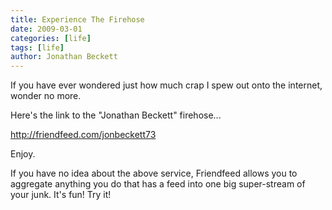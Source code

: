 ```yaml
---
title: Experience The Firehose
date: 2009-03-01
categories: [life]
tags: [life]
author: Jonathan Beckett
---
```


If you have ever wondered just how much crap I spew out onto the internet, wonder no more.

Here's the link to the "Jonathan Beckett" firehose...

http://friendfeed.com/jonbeckett73

Enjoy.

If you have no idea about the above service, Friendfeed allows you to aggregate anything you do that has a feed into one big super-stream of your junk. It's fun! Try it!